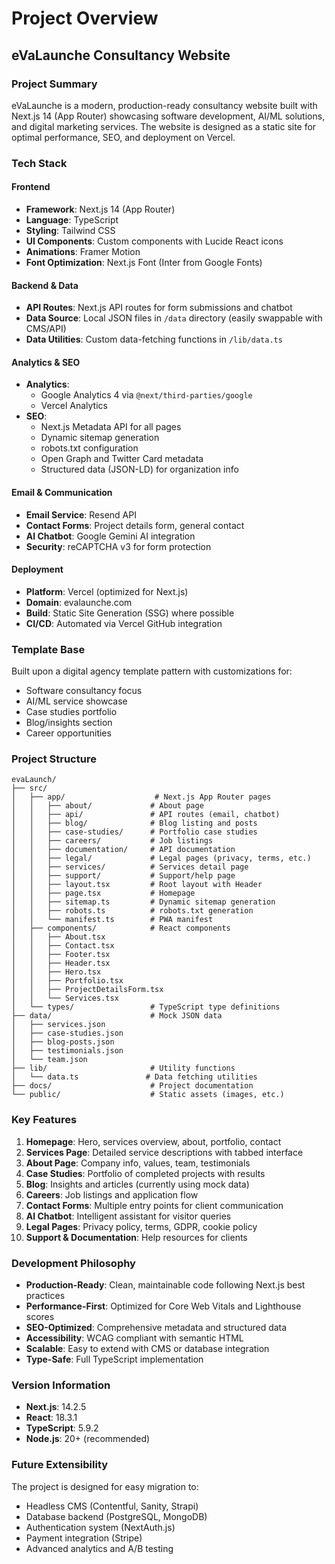 # Project Overview

## eVaLaunche Consultancy Website

### Project Summary
eVaLaunche is a modern, production-ready consultancy website built with Next.js 14 (App Router) showcasing software development, AI/ML solutions, and digital marketing services. The website is designed as a static site for optimal performance, SEO, and deployment on Vercel.

### Tech Stack

#### Frontend
- **Framework**: Next.js 14 (App Router)
- **Language**: TypeScript
- **Styling**: Tailwind CSS
- **UI Components**: Custom components with Lucide React icons
- **Animations**: Framer Motion
- **Font Optimization**: Next.js Font (Inter from Google Fonts)

#### Backend & Data
- **API Routes**: Next.js API routes for form submissions and chatbot
- **Data Source**: Local JSON files in `/data` directory (easily swappable with CMS/API)
- **Data Utilities**: Custom data-fetching functions in `/lib/data.ts`

#### Analytics & SEO
- **Analytics**: 
  - Google Analytics 4 via `@next/third-parties/google`
  - Vercel Analytics
- **SEO**:
  - Next.js Metadata API for all pages
  - Dynamic sitemap generation
  - robots.txt configuration
  - Open Graph and Twitter Card metadata
  - Structured data (JSON-LD) for organization info

#### Email & Communication
- **Email Service**: Resend API
- **Contact Forms**: Project details form, general contact
- **AI Chatbot**: Google Gemini AI integration
- **Security**: reCAPTCHA v3 for form protection

#### Deployment
- **Platform**: Vercel (optimized for Next.js)
- **Domain**: evalaunche.com
- **Build**: Static Site Generation (SSG) where possible
- **CI/CD**: Automated via Vercel GitHub integration

### Template Base
Built upon a digital agency template pattern with customizations for:
- Software consultancy focus
- AI/ML service showcase
- Case studies portfolio
- Blog/insights section
- Career opportunities

### Project Structure
```
evaLaunch/
├── src/
│   ├── app/                    # Next.js App Router pages
│   │   ├── about/             # About page
│   │   ├── api/               # API routes (email, chatbot)
│   │   ├── blog/              # Blog listing and posts
│   │   ├── case-studies/      # Portfolio case studies
│   │   ├── careers/           # Job listings
│   │   ├── documentation/     # API documentation
│   │   ├── legal/             # Legal pages (privacy, terms, etc.)
│   │   ├── services/          # Services detail page
│   │   ├── support/           # Support/help page
│   │   ├── layout.tsx         # Root layout with Header
│   │   ├── page.tsx           # Homepage
│   │   ├── sitemap.ts         # Dynamic sitemap generation
│   │   ├── robots.ts          # robots.txt generation
│   │   └── manifest.ts        # PWA manifest
│   ├── components/            # React components
│   │   ├── About.tsx
│   │   ├── Contact.tsx
│   │   ├── Footer.tsx
│   │   ├── Header.tsx
│   │   ├── Hero.tsx
│   │   ├── Portfolio.tsx
│   │   ├── ProjectDetailsForm.tsx
│   │   └── Services.tsx
│   └── types/                 # TypeScript type definitions
├── data/                      # Mock JSON data
│   ├── services.json
│   ├── case-studies.json
│   ├── blog-posts.json
│   ├── testimonials.json
│   └── team.json
├── lib/                       # Utility functions
│   └── data.ts               # Data fetching utilities
├── docs/                      # Project documentation
└── public/                    # Static assets (images, etc.)
```

### Key Features
1. **Homepage**: Hero, services overview, about, portfolio, contact
2. **Services Page**: Detailed service descriptions with tabbed interface
3. **About Page**: Company info, values, team, testimonials
4. **Case Studies**: Portfolio of completed projects with results
5. **Blog**: Insights and articles (currently using mock data)
6. **Careers**: Job listings and application flow
7. **Contact Forms**: Multiple entry points for client communication
8. **AI Chatbot**: Intelligent assistant for visitor queries
9. **Legal Pages**: Privacy policy, terms, GDPR, cookie policy
10. **Support & Documentation**: Help resources for clients

### Development Philosophy
- **Production-Ready**: Clean, maintainable code following Next.js best practices
- **Performance-First**: Optimized for Core Web Vitals and Lighthouse scores
- **SEO-Optimized**: Comprehensive metadata and structured data
- **Accessibility**: WCAG compliant with semantic HTML
- **Scalable**: Easy to extend with CMS or database integration
- **Type-Safe**: Full TypeScript implementation

### Version Information
- **Next.js**: 14.2.5
- **React**: 18.3.1
- **TypeScript**: 5.9.2
- **Node.js**: 20+ (recommended)

### Future Extensibility
The project is designed for easy migration to:
- Headless CMS (Contentful, Sanity, Strapi)
- Database backend (PostgreSQL, MongoDB)
- Authentication system (NextAuth.js)
- Payment integration (Stripe)
- Advanced analytics and A/B testing


